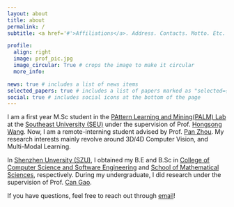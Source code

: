 ```yaml
---
layout: about
title: about
permalink: /
subtitle: <a href='#'>Affiliations</a>. Address. Contacts. Motto. Etc.

profile:
  align: right
  image: prof_pic.jpg
  image_circular: True # crops the image to make it circular
  more_info:

news: true # includes a list of news items
selected_papers: true # includes a list of papers marked as "selected={true}"
social: true # includes social icons at the bottom of the page
---
```


I am a first year M.Sc student in the [PAttern Learning and Mining(PALM) Lab](https://palm.seu.edu.cn/) at the [Southeast University (SEU)](https://www.seu.edu.cn/english/) under the supervision of Prof. [Hongsong Wang](https://cse.seu.edu.cn/2022/0908/c23024a419407/page.htm). Now, I am a remote-interning student advised by Prof. [Pan Zhou](https://panzhous.github.io/recruitment/). My research interests mainly revolve around 3D/4D Computer Vision, and Multi-Modal Learning. 

In [Shenzhen Unversity (SZU)](https://en.szu.edu.cn/), I obtained my B.E and B.Sc in [College of Computer Science and Software Engineering](https://csse.szu.edu.cn/) and [School of Mathematical Sciences](https://math.szu.edu.cn/), respectively. During my undergraduate, I did research under the supervision of Prof. [Can Gao](https://csse.szu.edu.cn/pages/user/index?id=953).

If you have questions, feel free to reach out through [email](xiaofengtan@seu.edu.cn)!